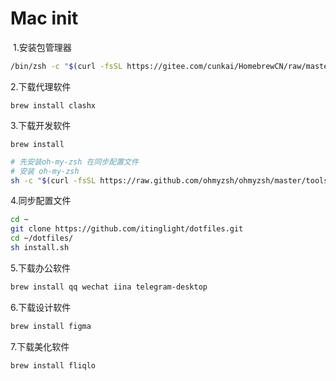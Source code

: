 # Mac init

​	1.安装包管理器

```bash
/bin/zsh -c "$(curl -fsSL https://gitee.com/cunkai/HomebrewCN/raw/master/Homebrew.sh)"
```

 2.下载代理软件

```
brew install clashx
```

3.下载开发软件

```
brew install 
```

```bash
# 先安装oh-my-zsh 在同步配置文件
# 安装 oh-my-zsh
sh -c "$(curl -fsSL https://raw.github.com/ohmyzsh/ohmyzsh/master/tools/install.sh)"
```

4.同步配置文件

```bash
cd ~
git clone https://github.com/itinglight/dotfiles.git
cd ~/dotfiles/
sh install.sh
```

5.下载办公软件

```bash
brew install qq wechat iina telegram-desktop 
```

6.下载设计软件

```bash
brew install figma
```

7.下载美化软件

```bash
brew install fliqlo
```

